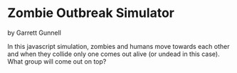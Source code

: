 # Zombie Outbreak Simulator

by Garrett Gunnell

In this javascript simulation, zombies and humans move towards each other and when they collide only one comes out alive (or undead in this case). What group will come out on top?
